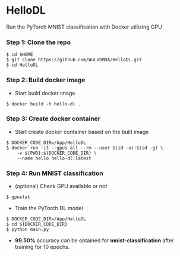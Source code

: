 # HelloDL
Run the PyTorch MNIST classification with Docker utilizing GPU

### Step 1: Clone the repo
```
$ cd $HOME
$ git clone https://github.com/WuLabMDA/HelloDL.git
$ cd HelloDL
```

### Step 2: Build docker image
* Start build docker image
```
$ docker build -t hello-dl .
```

### Step 3: Create docker container
* Start create docker container based on the built image
```
$ DOCKER_CODE_DIR=/App/HelloDL
$ docker run -it --gpus all --rm --user $(id -u):$(id -g) \
    -v ${PWD}:${DOCKER_CODE_DIR} \
    --name hello hello-dl:latest
```

### Step 4: Run MNIST classification
* (optional) Check GPU available or not
```
$ gpustat
```

* Train the PyTorch DL model
```
$ DOCKER_CODE_DIR=/App/HelloDL
$ cd ${DOCKER_CODE_DIR}
$ python main.py
```
* **99.50%** accuracy can be obtained for **mnist-classification** after training for 10 epochs.
